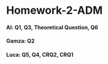# Homework-2-ADM

#### Al: Q1, Q3, Theoretical Question, Q6
#### Gamza: Q2
#### Luca: Q5, Q4, CRQ2, CRQ1
